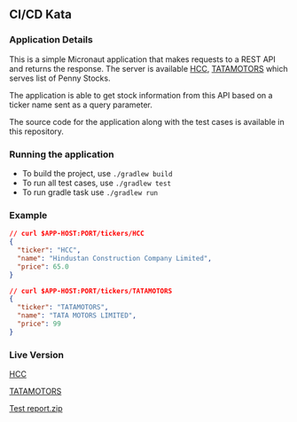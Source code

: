 ## CI/CD Kata

### Application Details

This is a simple Micronaut application that makes requests to a REST API and returns the response.
The server is available [HCC](https://61e1684c63f8fc0017618baa.mockapi.io/tickers/HCC), [TATAMOTORS](https://61e1684c63f8fc0017618baa.mockapi.io/tickers/TATAMOTORS) which serves list of Penny Stocks.

The application is able to get stock information from this API based on a ticker name sent as a query parameter.

The source code for the application along with the test cases is available in this repository.

### Running the application

- To build the project, use `./gradlew build`
- To run all test cases, use `./gradlew test`
- To run gradle task use `./gradlew run`

### Example

```json
// curl $APP-HOST:PORT/tickers/HCC
{
  "ticker": "HCC",
  "name": "Hindustan Construction Company Limited",
  "price": 65.0
}

// curl $APP-HOST:PORT/tickers/TATAMOTORS
{
  "ticker": "TATAMOTORS",
  "name": "TATA MOTORS LIMITED",
  "price": 99
}
```

### Live Version

[HCC](https://61e1684c63f8fc0017618baa.mockapi.io/tickers/HCC)

[TATAMOTORS](https://61e1684c63f8fc0017618baa.mockapi.io/tickers/TATAMOTORS)



[Test report.zip](https://github.com/GitHub-santhoshIT/incubyte-cicd/files/7875081/Test.report.zip)
